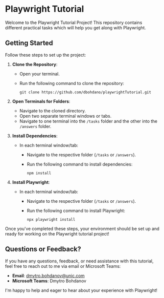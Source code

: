 # Playwright Tutorial

Welcome to the Playwright Tutorial Project! This repository contains different practical tasks which will help you get along with Playwright.

## Getting Started

Follow these steps to set up the project:

1. **Clone the Repository**: 
   - Open your terminal.
   - Run the following command to clone the repository:
     
     ```
     git clone https://github.com/dbohdano/playwrightTutorial.git
     ```
2. **Open Terminals for Folders**:
   - Navigate to the cloned directory.
   - Open two separate terminal windows or tabs.
   - Navigate to one terminal into the `/tasks` folder and the other into the `/answers` folder.

3. **Install Dependencies**:
   - In each terminal window/tab:
     - Navigate to the respective folder (`/tasks` or `/answers`).
     - Run the following command to install dependencies:
       
       ```
       npm install
       ```

4. **Install Playwright**:
   - In each terminal window/tab:
     - Navigate to the respective folder (`/tasks` or `/answers`).
     - Run the following command to install Playwright:
       
       ```
       npx playwright install
       ```

Once you've completed these steps, your environment should be set up and ready for working on the Playwright tutorial project!

## Questions or Feedback?

If you have any questions, feedback, or need assistance with this tutorial, feel free to reach out to me via email or Microsoft Teams:

- **Email**: dmytro.bohdanov@unic.com
- **Microsoft Teams**: Dmytro Bohdanov

I'm happy to help and eager to hear about your experience with Playwright!
